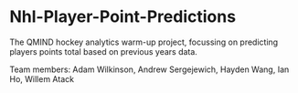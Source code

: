 # Nhl-Player-Point-Predictions

The QMIND hockey analytics warm-up project, focussing on predicting players points total based on previous years data.

Team members: Adam Wilkinson, Andrew Sergejewich, Hayden Wang, Ian Ho, Willem Atack
